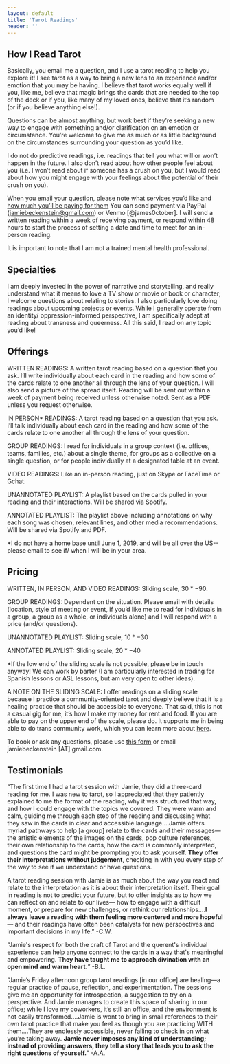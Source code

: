 ```yaml
---
layout: default
title: 'Tarot Readings'
header: ''
---
```


## How I Read Tarot

Basically, you email me a question, and I use a tarot reading to help you explore it! I see tarot as a way to bring a new lens to an experience and/or emotion that you may be having. I believe that tarot works equally well if you, like me, believe that magic brings the cards that are needed to the top of the deck or if you, like many of my loved ones, believe that it’s random (or if you believe anything else!). 

Questions can be almost anything, but work best if they’re seeking a new way to engage with something and/or clarification on an emotion or circumstance. You’re welcome to give me as much or as little background on the circumstances surrounding your question as you’d like.

I do not do predictive readings, i.e. readings that tell you what will or won’t happen in the future. I also don’t read about how other people feel about you (i.e. I won’t read about if someone has a crush on you, but I would read about how you might engage with your feelings about the potential of their crush on you). 

When you email your question, please note what services you’d like and [how much you’ll be paying for them](#pricing) You can send payment via PayPal (jamiebeckenstein@gmail.com) or Venmo [@james0ctober]. I will send a written reading within a week of receiving payment, or respond within 48 hours to start the process of setting a date and time to meet for an in-person reading.

It is important to note that I am not a trained mental health professional. 

## Specialties

I am deeply invested in the power of narrative and storytelling, and really understand what it means to love a TV show or movie or book or character; I welcome questions about relating to stories. I also particularly love doing readings about upcoming projects or events. While I generally operate from an identity/ oppression-informed perspective, I am specifically adept at reading about transness and queerness. All this said, I read on any topic you’d like! 


## Offerings

WRITTEN READINGS: A written tarot reading based on a question that you ask. I’ll write individually about each card in the reading and how some of the cards relate to one another all through the lens of your question. I will also send a picture of the spread itself. Reading will be sent out within a week of payment being received unless otherwise noted. Sent as a PDF unless you request otherwise. 

IN PERSON* READINGS: A tarot reading based on a question that you ask. I’ll talk individually about each card in the reading and how some of the cards relate to one another all through the lens of your question.

GROUP READINGS: I read for individuals in a group context (i.e. offices, teams, families, etc.) about a single theme, for groups as a collective on a single question, or for people individually at a designated table at an event. 

VIDEO READINGS: Like an in-person reading, just on Skype or FaceTime or Gchat.

UNANNOTATED PLAYLIST: A playlist based on the cards pulled in your reading and their interactions. Will be shared via Spotify.

ANNOTATED PLAYLIST: The playlist above including annotations on why each song was chosen, relevant lines, and other media recommendations. Will be shared via Spotify and PDF.

*I do not have a home base until June 1, 2019, and will be all over the US-- please email to see if/ when I will be in your area.

## Pricing ##

WRITTEN, IN PERSON, AND VIDEO READINGS: Sliding scale, $30*-$90. 

GROUP READINGS: Dependent on the situation. Please email with details (location, style of meeting or event, if you’d like me to read for individuals in a group, a group as a whole, or individuals alone) and I will respond with a price (and/or questions). 

UNANNOTATED PLAYLIST: Sliding scale, $10*-$30

ANNOTATED PLAYLIST: Sliding scale, $20*-$40

*If the low end of the sliding scale is not possible, please be in touch anyway! We can work by barter (I am particularly interested in trading for Spanish lessons or ASL lessons, but am very open to other ideas).

A NOTE ON THE SLIDING SCALE: I offer readings on a sliding scale because I practice a community-oriented tarot and deeply believe that it is a healing practice that should be accessible to everyone. That said, this is not a casual gig for me, it’s how I make my money for rent and food. If you are able to pay on the upper end of the scale, please do. It supports me in being able to do trans community work, which you can learn more about [here](https://transembassy.com). 

To book or ask any questions, please use [this form](https://transembassy.com/contact) or email jamiebeckenstein [AT] gmail.com.


## Testimonials

“The first time I had a tarot session with Jamie, they did a three-card reading for me. I was new to tarot, so I appreciated that they patiently explained to me the format of the reading, why it was structured that way, and how I could engage with the topics we covered. They were warm and calm, guiding me through each step of the reading and discussing what they saw in the cards in clear and accessible language….Jamie offers myriad pathways to help [a group] relate to the cards and their messages— the artistic elements of the images on the cards, pop culture references, their own relationship to the cards, how the card is commonly interpreted, and questions the card might be prompting you to ask yourself. **They offer their interpretations without judgement**, checking in with you every step of the way to see if we understand or have questions. 

A tarot reading session with Jamie is as much about the way you react and relate to the interpretation as it is about their interpretation itself. Their goal in reading is not to predict your future, but to offer insights as to how we can reflect on and relate to our lives— how to engage with a difficult moment, or prepare for new challenges, or rethink our relationships….**I always leave a reading with them feeling more centered and more hopeful**— and their readings have often been catalysts for new perspectives and important decisions in my life.” -C.W.

“Jamie's respect for both the craft of Tarot and the querent's individual experience can help anyone connect to the cards in a way that's meaningful and empowering. **They have taught me to approach divination with an open mind and warm heart.**” -B.L.

“Jamie’s Friday afternoon group tarot readings [in our office] are healing—a regular practice of pause, reflection, and experimentation. The sessions give me an opportunity for introspection, a suggestion to try on a perspective. And Jamie manages to create this space of sharing in our office; while I love my coworkers, it’s still an office, and the environment is not easily transformed....Jamie is wont to bring in small references to their own tarot practice that make you feel as though you are practicing WITH them....They are endlessly accessible, never failing to check in on what you’re taking away. **Jamie never imposes any kind of understanding; instead of providing answers, they tell a story that leads you to ask the right questions of yourself.**” -A.A.
